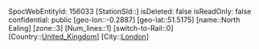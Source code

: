 ﻿---
location: [51.5175,-0.2887]
type: Station
tags:
- geo/Station
- Europe/United_Kingdom/London

---
SpocWebEntityId: 156033
[StationSId::]
isDeleted: false
isReadOnly: false
confidential: public
[geo-lon::-0.2887]
[geo-lat::51.5175]
[name::North Ealing]
[zone::3]
[Num_lines::1]
[switch-to-Rail::0]
[Country::[United_Kingdom](geo/Continent/Europe/United_Kingdom.md)]
[City::[London](geo/Continent/Europe/United_Kingdom/London.md)]

